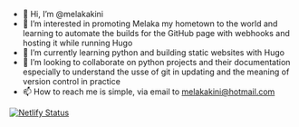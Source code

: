 - 👋 Hi, I’m @melakakini
- 👀 I’m interested in promoting Melaka my hometown to the world and learning to automate the builds for the GitHub page with webhooks and hosting it while running Hugo
- 🌱 I’m currently learning python and building static websites with Hugo
- 💞️ I’m looking to collaborate on python projects and their documentation especially to understand the usse of git in updating and the meaning of version control in practice
- 📫 How to reach me is simple, via email to melakakini@hotmail.com

[![Netlify Status](https://api.netlify.com/api/v1/badges/aaf005ae-32b9-47cb-ae9f-bd76fbc27cca/deploy-status)](https://app.netlify.com/sites/capable-eclair-b38b57/deploys)

<!---
melakakini/melakakini is a ✨ special ✨ repository because its `README.md` (this file) appears on your GitHub profile.
You can click the Preview link to take a look at your changes.
--->
